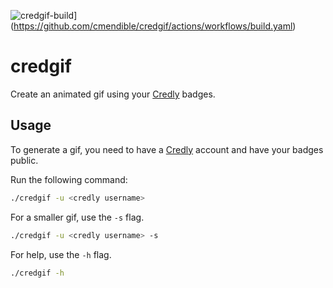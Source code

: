 ![credgif-build](https://github.com/cmendible/credgif/actions/workflows/build.yaml/badge.svg)](https://github.com/cmendible/credgif/actions/workflows/build.yaml)

# credgif

Create an animated gif using your [Credly](https://credly.com) badges.

## Usage

To generate a gif, you need to have a [Credly](https://credly.com) account and have your badges public.

Run the following command:

```bash	
./credgif -u <credly username>
```

For a smaller gif, use the `-s` flag.

```bash	
./credgif -u <credly username> -s
```

For help, use the `-h` flag.

```bash
./credgif -h
```
